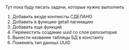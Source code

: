 Тут пока буду писать задачи, которые нужно выполнить
1. Добавить везде контексты                                     СДЕЛАНО
2. Добавить в функцию getall пагинацию                          
3. Добавить еще функций
4. Переместить создание uuid со слоя репозитория
5. Вынести название таблицы БД в константу
6. Поменять тип данных UUID